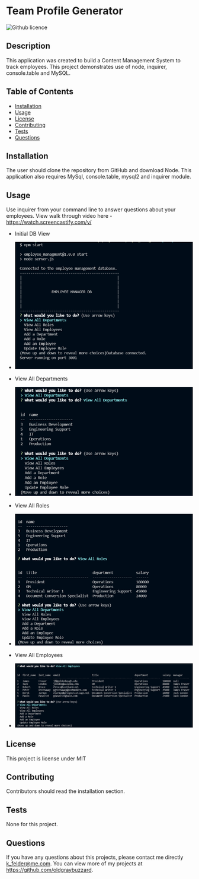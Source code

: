 # Team Profile Generator 
![Github licence](http://img.shields.io/badge/license-MIT-blue.svg)

## Description 
This application was created to build a Content Management System to track employees. This project demonstrates use of node, inquirer, console.table and MySQL. 
 
## Table of Contents
* [Installation](#installation)
* [Usage](#usage)
* [License](#license)
* [Contributing](#contributing)
* [Tests](#tests)
* [Questions](#questions)

## Installation 
The user should clone the repository from GitHub and download Node. This application also requires MySql, console.table, mysql2 and inquirer module.

## Usage 
Use inquirer from your command line to answer questions about your employees.
View walk through video here - https://watch.screencastify.com/v/

* Initial DB View
- ![Initial DB View](https://github.com/oldgraybuzzard/employee_managment/blob/main/assets/images/Initial%20view%20of%20employee_management%20db.PNG)
* View All Departments
- ![View All Departments](https://github.com/oldgraybuzzard/employee_managment/blob/main/assets/images/viewing%20departments.PNG)
* View All Roles
- ![View All Roles](https://github.com/oldgraybuzzard/employee_managment/blob/main/assets/images/viewing%20roles.PNG)
* View All Employees
- ![View All Employees](https://github.com/oldgraybuzzard/employee_managment/blob/main/assets/images/viewing%20all%20employees.PNG)

## License 
This project is license under MIT

## Contributing 
Contributors should read the installation section. 

## Tests
None for this project. 

## Questions
If you have any questions about this projects, please contact me directly k_felder@me.com. You can view more of my projects at https://github.com/oldgraybuzzard.

